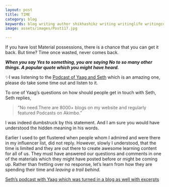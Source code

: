 ```yaml
---
layout: post
title: TIME
category: blog
keywords: blog writing author shikhashikz writing writinglife writingcommunity dailyblogpost dailyblogpostchallenge time
image: assets/images/Post117.jpg

---
```

If you have lost Material possessions, there is a chance that you can get it back. But time? Time once wasted, never comes back.

***When you say Yes to something, you are saying No to so many other things. A popular quote which you might have heard.***

✨I was listening to the [Podcast of Yaag and Seth]( https://the-abm-conversations-podcast.simplecast.com/episodes/seth-godin-how-to-be-sensible-in-the-modern-marketing-world) which is an amazing one, please do take some time out and listen to it.

To one of Yaag’s questions on how should people get in touch with Seth, Seth replies,

>”No need.There are 8000+ blogs on my website and regularly featured Podcasts on Akimbo.”
>
I was indeed dumbstruck by this statement. And I am sure you would have understood the hidden meaning in his words.

Earlier I used to get flustered when people whom I admired and were there in my influencer list, did not reply. However, slowly I understood, that the time is limited and they are out there to create awesome learning content for all of us. They must have answered our questions and comments in one of the materials which they might have posted before or might be coming up. Rather than fretting over no response, let’s learn from how they are spending their time and *leaving a trail behind.*

[Seth’s podcast with Yaag which was turned in a blog as well with excerpts](https://www.yaagneshwaran.com/blog/modern-marketing-with-seth-godin/)

